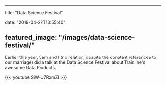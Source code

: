 
---
title: "Data Science Festival"

date: "2019-04-22T13:55:40"

featured_image: "/images/data-science-festival/"
---



Earlier this year, Sam and I (no relation, despite the constant references to our marriage) did a talk at the Data Science Festival about Trainline's awesome Data Products.

{{< youtube SiW-U7RxmZI >}}
